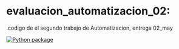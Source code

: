 # evaluacion_automatizacion_02:

.codigo de el segundo trabajo de Automatizacion, entrega 02_may

[![Python package](https://github.com/robles666/evaluacion_automatizacion_02/actions/workflows/python-package.yml/badge.svg)](https://github.com/robles666/evaluacion_automatizacion_02/actions/workflows/python-package.yml)
